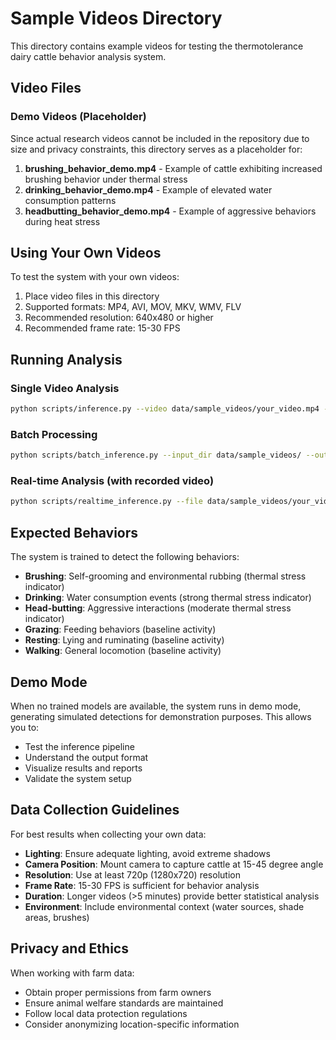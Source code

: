 # Sample Videos Directory

This directory contains example videos for testing the thermotolerance dairy cattle behavior analysis system.

## Video Files

### Demo Videos (Placeholder)

Since actual research videos cannot be included in the repository due to size and privacy constraints, this directory serves as a placeholder for:

1. **brushing_behavior_demo.mp4** - Example of cattle exhibiting increased brushing behavior under thermal stress
2. **drinking_behavior_demo.mp4** - Example of elevated water consumption patterns
3. **headbutting_behavior_demo.mp4** - Example of aggressive behaviors during heat stress

## Using Your Own Videos

To test the system with your own videos:

1. Place video files in this directory
2. Supported formats: MP4, AVI, MOV, MKV, WMV, FLV
3. Recommended resolution: 640x480 or higher
4. Recommended frame rate: 15-30 FPS

## Running Analysis

### Single Video Analysis
```bash
python scripts/inference.py --video data/sample_videos/your_video.mp4 --output results/
```

### Batch Processing
```bash
python scripts/batch_inference.py --input_dir data/sample_videos/ --output_dir results/
```

### Real-time Analysis (with recorded video)
```bash
python scripts/realtime_inference.py --file data/sample_videos/your_video.mp4 --save_output
```

## Expected Behaviors

The system is trained to detect the following behaviors:

- **Brushing**: Self-grooming and environmental rubbing (thermal stress indicator)
- **Drinking**: Water consumption events (strong thermal stress indicator)
- **Head-butting**: Aggressive interactions (moderate thermal stress indicator)
- **Grazing**: Feeding behaviors (baseline activity)
- **Resting**: Lying and ruminating (baseline activity)
- **Walking**: General locomotion (baseline activity)

## Demo Mode

When no trained models are available, the system runs in demo mode, generating simulated detections for demonstration purposes. This allows you to:

- Test the inference pipeline
- Understand the output format
- Visualize results and reports
- Validate the system setup

## Data Collection Guidelines

For best results when collecting your own data:

- **Lighting**: Ensure adequate lighting, avoid extreme shadows
- **Camera Position**: Mount camera to capture cattle at 15-45 degree angle
- **Resolution**: Use at least 720p (1280x720) resolution
- **Frame Rate**: 15-30 FPS is sufficient for behavior analysis
- **Duration**: Longer videos (>5 minutes) provide better statistical analysis
- **Environment**: Include environmental context (water sources, shade areas, brushes)

## Privacy and Ethics

When working with farm data:
- Obtain proper permissions from farm owners
- Ensure animal welfare standards are maintained
- Follow local data protection regulations
- Consider anonymizing location-specific information